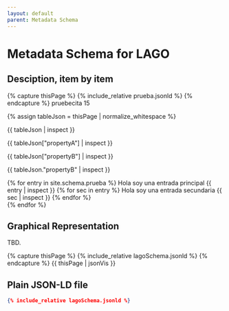 ```yaml
---
layout: default
parent: Metadata Schema
---
```


# Metadata Schema for LAGO


## Desciption, item by item


{% capture thisPage %}
    {% include_relative prueba.jsonld %}
{% endcapture %}
pruebecita 15

{% assign tableJson =  thisPage | normalize_whitespace %}

{{ tableJson | inspect }}

{{ tableJson[\"propertyA\"] | inspect }}

{{ tableJson["propertyB"] | inspect }}

{{ tableJson.\"propertyB\" | inspect }}


{% for entry in site.schema.prueba %}
    Hola soy una entrada principal
    {{ entry | inspect }} 
    {% for sec in entry %}
        Hola soy una entrada secundaria
        {{ sec | inspect }}
    {% endfor %}    
{% endfor %}



## Graphical Representation

TBD.

{% capture thisPage %}
    {% include_relative lagoSchema.jsonld %}
{% endcapture %}
{{ thisPage | jsonVis }}


## Plain JSON-LD file

```json
{% include_relative lagoSchema.jsonld %}
```
